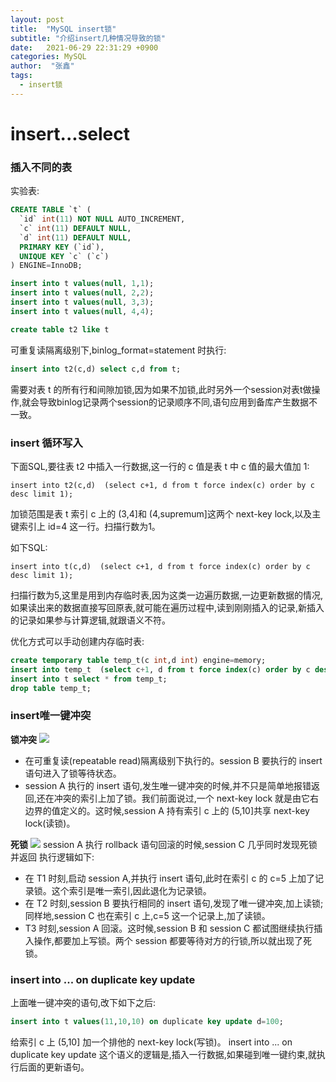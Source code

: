 ```yaml
---
layout: post
title:  "MySQL insert锁"
subtitle: "介绍insert几种情况导致的锁"
date:   2021-06-29 22:31:29 +0900
categories: MySQL
author:  "张鑫"
tags:
  - insert锁
---
```


# insert...select

### 插入不同的表
实验表:
```sql
CREATE TABLE `t` (
  `id` int(11) NOT NULL AUTO_INCREMENT,
  `c` int(11) DEFAULT NULL,
  `d` int(11) DEFAULT NULL,
  PRIMARY KEY (`id`),
  UNIQUE KEY `c` (`c`)
) ENGINE=InnoDB;

insert into t values(null, 1,1);
insert into t values(null, 2,2);
insert into t values(null, 3,3);
insert into t values(null, 4,4);

create table t2 like t
```
可重复读隔离级别下,binlog_format=statement 时执行:
```sql
insert into t2(c,d) select c,d from t;
```
需要对表 t 的所有行和间隙加锁,因为如果不加锁,此时另外一个session对表t做操作,就会导致binlog记录两个session的记录顺序不同,语句应用到备库产生数据不一致。

### insert 循环写入
下面SQL,要往表 t2 中插入一行数据,这一行的 c 值是表 t 中 c 值的最大值加 1:
```
insert into t2(c,d)  (select c+1, d from t force index(c) order by c desc limit 1);
```
加锁范围是表 t 索引 c 上的 (3,4]和 (4,supremum]这两个 next-key lock,以及主键索引上 id=4 这一行。扫描行数为1。

如下SQL:
```
insert into t(c,d)  (select c+1, d from t force index(c) order by c desc limit 1);
```
扫描行数为5,这里是用到内存临时表,因为这类一边遍历数据,一边更新数据的情况,如果读出来的数据直接写回原表,就可能在遍历过程中,读到刚刚插入的记录,新插入的记录如果参与计算逻辑,就跟语义不符。

优化方式可以手动创建内存临时表:
```sql
create temporary table temp_t(c int,d int) engine=memory;
insert into temp_t  (select c+1, d from t force index(c) order by c desc limit 1);
insert into t select * from temp_t;
drop table temp_t;
```

### insert唯一键冲突
**锁冲突**
![](/myblog/img/insert_unique_block.jpg)
* 在可重复读(repeatable read)隔离级别下执行的。session B 要执行的 insert 语句进入了锁等待状态。
* session A 执行的 insert 语句,发生唯一键冲突的时候,并不只是简单地报错返回,还在冲突的索引上加了锁。我们前面说过,一个 next-key lock 就是由它右边界的值定义的。这时候,session A 持有索引 c 上的 (5,10]共享 next-key lock(读锁)。

**死锁**
![](/myblog/img/insert_deadlock.jpg)
 session A 执行 rollback 语句回滚的时候,session C 几乎同时发现死锁并返回
 执行逻辑如下:
* 在 T1 时刻,启动 session A,并执行 insert 语句,此时在索引 c 的 c=5 上加了记录锁。这个索引是唯一索引,因此退化为记录锁。
* 在 T2 时刻,session B 要执行相同的 insert 语句,发现了唯一键冲突,加上读锁;同样地,session C 也在索引 c 上,c=5 这一个记录上,加了读锁。
* T3 时刻,session A 回滚。这时候,session B 和 session C 都试图继续执行插入操作,都要加上写锁。两个 session 都要等待对方的行锁,所以就出现了死锁。

### insert into ... on duplicate key update
上面唯一键冲突的语句,改下如下之后:
```sql
insert into t values(11,10,10) on duplicate key update d=100; 
```
给索引 c 上 (5,10] 加一个排他的 next-key lock(写锁)。
insert into ... on duplicate key update 这个语义的逻辑是,插入一行数据,如果碰到唯一键约束,就执行后面的更新语句。




